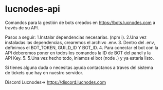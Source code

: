 # lucnodes-api
Comandos para la gestión de bots creados en https://bots.lucnodes.com a través de su API.

Pasos a seguir:
1.Instalar dependencias necesarias. (npm i).
2.Una vez instaladas las dependencias, crearemos el archivo .env.
3. Dentro del .env, definimos el BOT_TOKEN, GUILD_ID Y BOT_ID.
4. Para conectar el bot con la API deberemos poner en todos los comandos la ID de BOT del panel y la API Key.
5. 5.Una vez hecho todo, iniamos el bot (node .) y ya estaría listo.

Si tienes alguna duda o necesitas ayuda contactanos a traves del sistema de tickets que hay en nuestro servidor.

Discord Lucnodes-> https://discord.lucnodes.com


